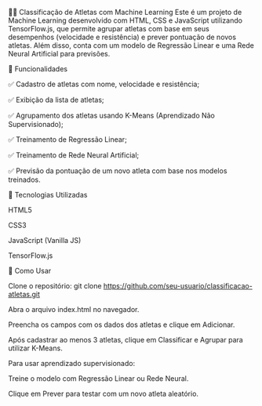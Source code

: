 🏃‍♂️ Classificação de Atletas com Machine Learning
Este é um projeto de Machine Learning desenvolvido com HTML, CSS e JavaScript utilizando TensorFlow.js, que permite agrupar atletas com base em seus desempenhos (velocidade e resistência) e prever pontuação de novos atletas. Além disso, conta com um modelo de Regressão Linear e uma Rede Neural Artificial para previsões.

🚀 Funcionalidades

✅ Cadastro de atletas com nome, velocidade e resistência;

✅ Exibição da lista de atletas;

✅ Agrupamento dos atletas usando K-Means (Aprendizado Não Supervisionado);

✅ Treinamento de Regressão Linear;

✅ Treinamento de Rede Neural Artificial;

✅ Previsão da pontuação de um novo atleta com base nos modelos treinados.

🧠 Tecnologias Utilizadas

HTML5

CSS3

JavaScript (Vanilla JS)

TensorFlow.js

🧪 Como Usar

Clone o repositório: git clone https://github.com/seu-usuario/classificacao-atletas.git

Abra o arquivo index.html no navegador.

Preencha os campos com os dados dos atletas e clique em Adicionar.

Após cadastrar ao menos 3 atletas, clique em Classificar e Agrupar para utilizar K-Means.

Para usar aprendizado supervisionado:

Treine o modelo com Regressão Linear ou Rede Neural.

Clique em Prever para testar com um novo atleta aleatório.

